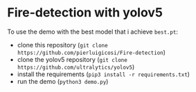 # Fire-detection with yolov5


To use the demo with the best model that i achieve `best.pt`:
* clone this repository (`git clone https://github.com/pierluigicosi/Fire-detection`) 
* clone the yolov5 repository (`git clone https://github.com/ultralytics/yolov5`) 
* install the requirements (`pip3 install -r requirements.txt`)
* run the demo (`python3 demo.py`)
